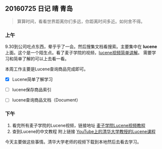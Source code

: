 ## 20160725 日记 晴 青岛

> 算算时间，看看世界距离你们多远，你距离时间多近。如何舍不得。


### 上午 

9.30到公司吃点东西，晕乎乎了一会。然后搜集文档看搜索。主要集中在 __lucene__ 上面。这个是一个陌生点。看了麦子学院的视频，[lucene视频简单讲解](http://www.maiziedu.com/course/539/)。 需要学习和简单了解的可以上去看一看。

本周工作主要是Lucene查询商品完成即可。

- [x] Lucene简单了解学习
- [ ] lucene保存商品索引
- [ ] lucene查询商品文档（Document）


### 下午

1. 看完所有麦子学院的Lucene视频，链接地址 [麦子学院Lucene视频教程](http://www.maiziedu.com/course/539/)
2. 查到Lucene的中文教程 附上链接 [YouTube上的清华大学教授的Lucene课程](https://www.youtube.com/playlist?list=PLHOqLxXumAI8FDjhjFFsz8CcXzkfidjWv)


今天主要做这些事情。清华大学老师的视频下载到本地然后去看去学习。



